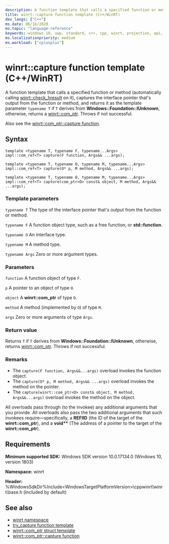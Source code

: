 ```yaml
---
description: A function template that calls a specified function or method, captures the resulting interface pointer, and returns it as a [winrt::com_ptr](./com-ptr.md).
title: winrt::capture function template (C++/WinRT)
dev_langs: ["C++"]
ms.date: 06/16/2020
ms.topic: "language-reference"
keywords: windows 10, uwp, standard, c++, cpp, winrt, projection, api, reference, capture
ms.localizationpriority: medium
ms.workload: ["cplusplus"]
---
```


# winrt::capture function template (C++/WinRT)

A function template that calls a specified function or method (automatically calling [winrt::check_hresult](./error-handling/check-hresult.md) on it), captures the interface pointer that's output from the function or method, and returns it as the template parameter `typename T` if `T` derives from **Windows::Foundation::IUnknown**, otherwise, returns a [winrt::com_ptr](./com-ptr.md). Throws if not successful.

Also see the [winrt::com_ptr::capture function](./com-ptr.md#com_ptrcapture-function).

## Syntax

```cppwinrt
template <typename T, typename F, typename...Args>
impl::com_ref<T> capture(F function, Args&& ...args);

template <typename T, typename O, typename M, typename...Args>
impl::com_ref<T> capture(O* p, M method, Args&& ...args);

template <typename T, typename O, typename M, typename...Args>
impl::com_ref<T> capture(com_ptr<O> const& object, M method, Args&& ...args);
```

### Template parameters

`typename T`
The type of the interface pointer that's output from the function or method.

`typename F`
A function object type, such as a free function, or **std::function**.

`typename O`
An interface type.

`typename M`
A method type.

`typename Args`
Zero or more argument types.

### Parameters

`function`
A function object of type `F`.

`p`
A pointer to an object of type `O`.

`object`
A **winrt::com_ptr** of type `O`.

`method`
A method (implemented by `O`) of type `M`.

`args`
Zero or more arguments of type `Args`.

### Return value

Returns `T` if `T` derives from **Windows::Foundation::IUnknown**, otherwise, returns [winrt::com_ptr](./com-ptr.md). Throws if not successful.

### Remarks

- The `capture(F function, Args&&...args)` overload invokes the function object.
- The `capture(O* p, M method, Args&& ...args)` overload invokes the method on the pointer.
- The `capture(winrt::com_ptr<O> const& object, M method, Args&&...args)` overload invokes the method on the object.

All overloads pass through (to the invokee) any additional arguments that you provide. All overloads also pass the two additional arguments that such invokees require&mdash;specifically, a **REFIID** (the ID of the target of the **winrt::com_ptr**), and a **void\*\*** (The address of a pointer to the target of the **winrt::com_ptr**).

## Requirements

**Minimum supported SDK:** Windows SDK version 10.0.17134.0 (Windows 10, version 1803)

**Namespace:** winrt

**Header:** %WindowsSdkDir%Include\<WindowsTargetPlatformVersion>\cppwinrt\winrt\base.h (included by default)

## See also 

* [winrt namespace](./winrt.md)
* [try_capture function template](./try-capture.md)
* [winrt::com_ptr struct template](./com-ptr.md)
* [winrt::com_ptr::capture function](./com-ptr.md#com_ptrcapture-function)

